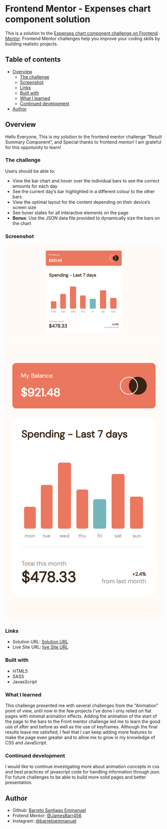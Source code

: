 # Frontend Mentor - Expenses chart component solution

This is a solution to the [Expenses chart component challenge on Frontend Mentor](https://www.frontendmentor.io/challenges/expenses-chart-component-e7yJBUdjwt). Frontend Mentor challenges help you improve your coding skills by building realistic projects. 

## Table of contents

- [Overview](#overview)
  - [The challenge](#the-challenge)
  - [Screenshot](#screenshot)
  - [Links](#links)
  - [Built with](#built-with)
  - [What I learned](#what-i-learned)
  - [Continued development](#continued-development)
- [Author](#author)


## Overview

Hello Everyone, This is my solution to the frontend mentor challenge "Result Summary Component", and Special thanks to frontend mentor! I am grateful for this oppotunity to learn!

### The challenge

Users should be able to:

- View the bar chart and hover over the individual bars to see the correct amounts for each day
- See the current day’s bar highlighted in a different colour to the other bars
- View the optimal layout for the content depending on their device’s screen size
- See hover states for all interactive elements on the page
- **Bonus**: Use the JSON data file provided to dynamically size the bars on the chart

### Screenshot

![](./public/images/desktop.png)
![](./public/images/movil.png)


### Links

- Solution URL: [Solution URL](https://github.com/JamesBarr456/expenses-chart-component-main/tree/main)
- Live Site URL: [live Site URL](https://645ee763fe863467fcd4fedd--deluxe-alpaca-9c16d1.netlify.app/)


### Built with

- HTML5 
- SASS
- JavasScript


### What I learned

This challenge presented me with several challenges from the "Animation" point of view, until now in the few projects I've done I only relied on flat pages with minimal animation effects.
Adding the animation of the start of the page to the bars to the Front mentor challenge led me to learn the good use of after and before as well as the use of keyframes.
Although the final results leave me satisfied, I feel that I can keep adding more features to make the page even greater and to allow me to grow in my knowledge of CSS and JavaScript.


### Continued development

I would like to continue investigating more about animation concepts in css and best practices of javascript code for handling information through json. For future challenges to be able to build more solid pages and better presentation.


## Author

- Github:  [Barreto Santiago Emmanuel](https://github.com/JamesBarr456)
- Frotend Mentor:  [@JamesBarr456](https://www.frontendmentor.io/profile/JamesBarr456)
- Instagram: [@barretoemmanuel](https://www.instagram.com/barretoemmanuel/)


